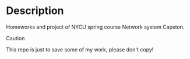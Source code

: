 # Description
Homeworks and project of NYCU spring course Network system Capston.
>[!CAUTION]
This repo is just to save some of my work, please don't copy!
